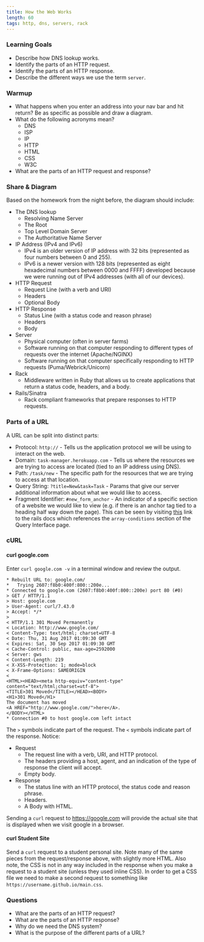 ```yaml
---
title: How the Web Works
length: 60
tags: http, dns, servers, rack
---
```


### Learning Goals

* Describe how DNS lookup works.
* Identify the parts of an HTTP request.
* Identify the parts of an HTTP response.
* Describe the different ways we use the term `server`.

### Warmup

* What happens when you enter an address into your nav bar and hit return? Be as specific as possible and draw a diagram.
* What do the following acronyms mean?
    * DNS
    * ISP
    * IP
    * HTTP
    * HTML
    * CSS
    * W3C
* What are the parts of an HTTP request and response?

### Share & Diagram

Based on the homework from the night before, the diagram should include:

* The DNS lookup
    * Resolving Name Server
    * The Root
    * Top Level Domain Server
    * The Authoritative Name Server
* IP Address (IPv4 and IPv6)
    * IPv4 is an older version of IP address with 32 bits (represented as four numbers between 0 and 255).
    * IPv6 is a newer version with 128 bits (represented as eight hexadecimal numbers between 0000 and FFFF) developed because we were running out of IPv4 addresses (with all of our devices).
* HTTP Request
    * Request Line (with a verb and URI)
    * Headers
    * Optional Body
* HTTP Response
    * Status Line (with a status code and reason phrase)
    * Headers
    * Body
* Server
    * Physical computer (often in server farms)
    * Software running on that computer responding to different types of requests over the internet (Apache/NGINX)
    * Software running on that computer specifically responding to HTTP requests (Puma/Webrick/Unicorn)
* Rack
    * Middleware written in Ruby that allows us to create applications that return a status code, headers, and a body.
* Rails/Sinatra
    * Rack compliant frameworks that prepare responses to HTTP requests.

### Parts of a URL

A URL can be split into distinct parts:

* Protocol: `http://` - Tells us the application protocol we will be using to interact on the web.
* Domain: `task-manager.herokuapp.com` - Tells us where the resources we are trying to access are located (tied to an IP address using DNS).
* Path: `/task/new` - The specific path for the resources that we are trying to access at that location.
* Query String: `?title=New&task=Task` - Params that give our server additional information about what we would like to access.
* Fragment Identifier: `#new_form_anchor` - An indicator of a specific section of a website we would like to view (e.g. if there is an anchor tag tied to a heading half way down the page). This can be seen by visiting [this](http://guides.rubyonrails.org/active_record_querying.html#array-conditions) link to the rails docs which references the `array-conditions` section of the Query Interface page.

### cURL

#### curl google.com

Enter `curl google.com -v` in a terminal window and review the output.

```
* Rebuilt URL to: google.com/
*   Trying 2607:f8b0:400f:800::200e...
* Connected to google.com (2607:f8b0:400f:800::200e) port 80 (#0)
> GET / HTTP/1.1
> Host: google.com
> User-Agent: curl/7.43.0
> Accept: */*
>
< HTTP/1.1 301 Moved Permanently
< Location: http://www.google.com/
< Content-Type: text/html; charset=UTF-8
< Date: Thu, 31 Aug 2017 01:09:30 GMT
< Expires: Sat, 30 Sep 2017 01:09:30 GMT
< Cache-Control: public, max-age=2592000
< Server: gws
< Content-Length: 219
< X-XSS-Protection: 1; mode=block
< X-Frame-Options: SAMEORIGIN
<
<HTML><HEAD><meta http-equiv="content-type" content="text/html;charset=utf-8">
<TITLE>301 Moved</TITLE></HEAD><BODY>
<H1>301 Moved</H1>
The document has moved
<A HREF="http://www.google.com/">here</A>.
</BODY></HTML>
* Connection #0 to host google.com left intact
```

The `>` symbols indicate part of the request. The `<` symbols indicate part of the response. Notice:

* Request
    * The request  line with a verb, URI, and HTTP protocol.
    * The headers providing a host, agent, and an indication of the type of response the client will accept.
    * Empty body.
* Response
    * The status line with an HTTP protocol, the status code and reason phrase.
    * Headers.
    * A Body with HTML.

Sending a `curl` request to https://google.com will provide the actual site that is displayed when we visit google in a browser.

#### curl Student Site

Send a `curl` request to a student personal site. Note many of the same pieces from the request/response above, with slightly more HTML. Also note, the CSS is not in any way included in the response when you make a request to a student site (unless they used inline CSS). In order to get a CSS file we need to make a second request to something like `https://username.github.io/main.css`.

### Questions

* What are the parts of an HTTP request?
* What are the parts of an HTTP response?
* Why do we need the DNS system?
* What is the purpose of the different parts of a URL?
